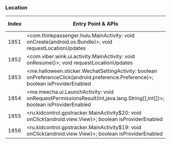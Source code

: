 ### Location
| Index | Entry Point & APIs | Screen shot | Resource id | Label |
| ------------- | ------------- | ------------- |-------------|-------------|
| 1851 | <com.thinkpassenger.hulu.MainActivity: void onCreate(android.os.Bundle)>; void requestLocationUpdates | ![](D:\COSMOS\output\py\Play_win8\Social\com.thinkpassenger.hulu\com.thinkpassenger.hulu.MainActivity.png) |  | |
| 1852 | <com.viber.wink.ui.activity.MainActivity: void onResume()>; void requestLocationUpdates | ![](D:\COSMOS\output\py\Play_win8\Social\com.viber.wink\com.viber.wink.ui.activity.MainActivity.png) |  | |
| 1853 | <me.halloween.sticker.WechatSettingActivity: boolean onPreferenceClick(android.preference.Preference)>; boolean isProviderEnabled | ![](D:\COSMOS\output\py\Play_win8\Social\me.halloween.sticker\me.halloween.sticker.WechatSettingActivity.png) |  | |
| 1854 | <me.meecha.ui.LaunchActivity: void onRequestPermissionsResult(int,java.lang.String[],int[])>; boolean isProviderEnabled | ![](D:\COSMOS\output\py\Play_win8\Social\me.meecha\me.meecha.ui.LaunchActivity.png) |  | |
| 1855 | <ru.kidcontrol.gpstracker.MainActivity$20: void onClick(android.view.View)>; boolean isProviderEnabled | ![](D:\COSMOS\output\py\Play_win8\Social\ru.kidcontrol.gpstracker\ru.kidcontrol.gpstracker.MainActivity.png) |  | |
| 1856 | <ru.kidcontrol.gpstracker.MainActivity$19: void onClick(android.view.View)>; boolean isProviderEnabled | ![](D:\COSMOS\output\py\Play_win8\Social\ru.kidcontrol.gpstracker\ru.kidcontrol.gpstracker.MainActivity.png) |  | |
